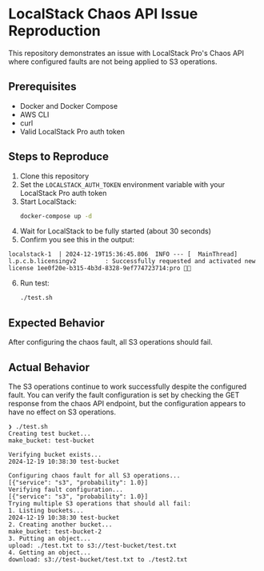 # LocalStack Chaos API Issue Reproduction

This repository demonstrates an issue with LocalStack Pro's Chaos API where configured faults are
not being applied to S3 operations.

## Prerequisites

- Docker and Docker Compose
- AWS CLI
- curl
- Valid LocalStack Pro auth token

## Steps to Reproduce

1. Clone this repository
2. Set the `LOCALSTACK_AUTH_TOKEN` environment variable with your LocalStack Pro auth token
3. Start LocalStack:
   ```bash
   docker-compose up -d
   ```
4. Wait for LocalStack to be fully started (about 30 seconds)
5. Confirm you see this in the output:
  ```shell
  localstack-1  | 2024-12-19T15:36:45.806  INFO --- [  MainThread] l.p.c.b.licensingv2        : Successfully requested and activated new license 1ee0f20e-b315-4b3d-8328-9ef774723714:pro 🔑✅
  ```
6. Run test:
   ```bash
   ./test.sh
   ```

## Expected Behavior
After configuring the chaos fault, all S3 operations should fail.

## Actual Behavior
The S3 operations continue to work successfully despite the configured fault. You can verify the
fault configuration is set by checking the GET response from the chaos API endpoint, but the
configuration appears to have no effect on S3 operations.

```shell
❯ ./test.sh
Creating test bucket...
make_bucket: test-bucket

Verifying bucket exists...
2024-12-19 10:38:30 test-bucket

Configuring chaos fault for all S3 operations...
[{"service": "s3", "probability": 1.0}]
Verifying fault configuration...
[{"service": "s3", "probability": 1.0}]
Trying multiple S3 operations that should all fail:
1. Listing buckets...
2024-12-19 10:38:30 test-bucket
2. Creating another bucket...
make_bucket: test-bucket-2
3. Putting an object...
upload: ./test.txt to s3://test-bucket/test.txt
4. Getting an object...
download: s3://test-bucket/test.txt to ./test2.txt
```
